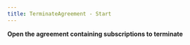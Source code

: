 ```yaml
---
title: TerminateAgreement - Start
---
```


**Open the agreement containing subscriptions to terminate**
